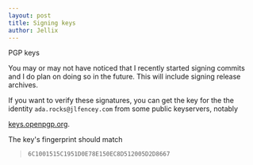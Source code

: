 ```yaml
---
layout: post
title: Signing keys
author: Jellix
---
```


PGP keys

You may or may not have noticed that I recently started signing commits and I
do plan on doing so in the future.  This will include signing release archives.

If you want to verify these signatures, you can get the key for the the
identity `ada.rocks@jlfencey.com` from some public keyservers, notably

[keys.openpgp.org](https://keys.openpgp.org).

The key's fingerprint should match

> `6C1001515C1951D0E78E150EC8D512005D2D8667`
